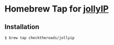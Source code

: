 # Homebrew Tap for [jollyIP](https://github.com/checktheroads/jollyip)

## Installation

```console
$ brew tap checktheroads/jollyip
```


